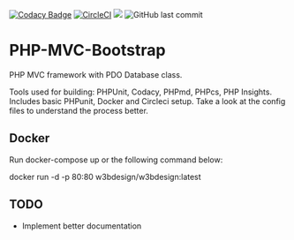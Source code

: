 [![Codacy Badge](https://api.codacy.com/project/badge/Grade/6c96cb452e0045bbb82dcc3ed720987d)](https://www.codacy.com/manual/w3bdesign/PHP-MVC-Bootstrap?utm_source=github.com&amp;utm_medium=referral&amp;utm_content=w3bdesign/PHP-MVC-Bootstrap&amp;utm_campaign=Badge_Grade)
[![CircleCI](https://circleci.com/gh/w3bdesign/PHP-MVC-Bootstrap/tree/master.svg?style=svg)](https://circleci.com/gh/w3bdesign/PHP-MVC-Bootstrap/tree/master)
[![](https://images.microbadger.com/badges/version/w3bdesign/w3bdesign.svg)](https://microbadger.com/images/w3bdesign/w3bdesign "Currently running latest version")
![GitHub last commit](https://img.shields.io/github/last-commit/w3bdesign/PHP-MVC-Bootstrap)

# PHP-MVC-Bootstrap
PHP MVC framework with PDO Database class. 

Tools used for building: PHPUnit, Codacy, PHPmd, PHPcs, PHP Insights.
Includes basic PHPunit, Docker and Circleci setup. Take a look at the config files to understand the process better.
 
## Docker
Run docker-compose up or the following command below:

docker run -d -p 80:80 w3bdesign/w3bdesign:latest

## TODO
- Implement better documentation

